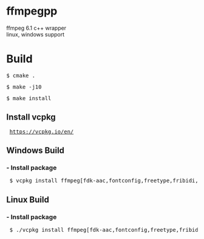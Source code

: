 # ffmpegpp
ffmpeg 6.1 c++ wrapper<br>
linux, windows support

<h1> Build </h1>
<pre>$ cmake .</pre>
<pre>$ make -j10</pre>
<pre>$ make install</pre>

<h2> Install vcpkg </h2>
<pre> <a href="https://vcpkg.io/en/">https://vcpkg.io/en/</a></pre>

<h2> Windows Build </h2>
<h3> - Install package </h3>
<pre> $ vcpkg install ffmpeg[fdk-aac,fontconfig,freetype,fribidi,gpl,mp3lame,nvcodec,vorbis,vpx,webp,x264,x265]:x64-windows gtest:x64-windows </pre>

<h2> Linux Build </h2>
<h3> - Install package </h3>
<pre> $ ./vcpkg install ffmpeg[fdk-aac,fontconfig,freetype,fribidi,gpl,mp3lame,nvcodec,vorbis,vpx,webp,x264,x265]:x64-linux gtest:x64-linux </pre>


